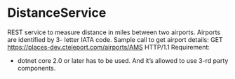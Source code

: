 # DistanceService


REST service to measure distance in miles between two airports. Airports are identified by 3-
letter IATA code.
Sample call to get airport details:
GET https://places-dev.cteleport.com/airports/AMS HTTP/1.1
Requirement:
- dotnet core 2.0 or later has to be used.
And it’s allowed to use 3-rd party components.

